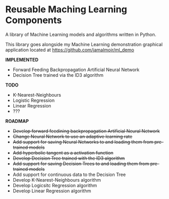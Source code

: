 # Reusable Maching Learning Components #

A library of Machine Learning models and algorithms written in Python.

This library goes alongside my Machine Learning demonstration graphical application located at https://github.com/jamalmoir/ml_demo

**IMPLEMENTED**
- Forward Feeding Backpropagation Artificial Neural Network
- Decision Tree trained via the ID3 algorithm

**TODO**
- K-Nearest-Neighbours 
- Logistic Regression
- Linear Regression
- ???

**ROADMAP**
- ~~Develop forward feedining backpropagation Artificial Neural Network~~
- ~~Change Neural Network to use an adaptive learning rate~~
- ~~Add support for saving Neural Networks to and loading them from pre-trained models~~
- ~~Add hyperbolic tangent as a activation function~~
- ~~Develop Decision Tree trained with the ID3 algorithm~~
- ~~Add support for saving Decision Trees to and loading them from pre-trained models~~
- Add support for continuous data to the Decision Tree
- Develop K-Nearest-Neighbours algorithm
- Develop Logicsitc Regression algorithm
- Develop Linear Regression algorithm
